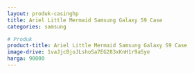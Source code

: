 ```yaml
---
layout: produk-casinghp
title: Ariel Little Mermaid Samsung Galaxy S9 Case
categories: samsung

# Produk
product-title: Ariel Little Mermaid Samsung Galaxy S9 Case
image-drive: 1vaJjcBjoJLshoSa7EG283xKnH1r9aSye
harga: 90000
---
```

